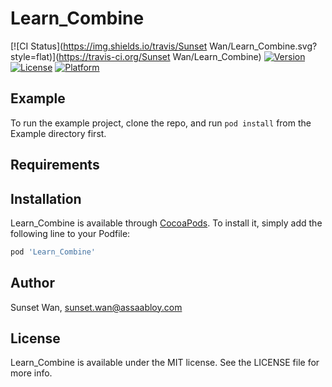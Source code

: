 # Learn_Combine

[![CI Status](https://img.shields.io/travis/Sunset Wan/Learn_Combine.svg?style=flat)](https://travis-ci.org/Sunset Wan/Learn_Combine)
[![Version](https://img.shields.io/cocoapods/v/Learn_Combine.svg?style=flat)](https://cocoapods.org/pods/Learn_Combine)
[![License](https://img.shields.io/cocoapods/l/Learn_Combine.svg?style=flat)](https://cocoapods.org/pods/Learn_Combine)
[![Platform](https://img.shields.io/cocoapods/p/Learn_Combine.svg?style=flat)](https://cocoapods.org/pods/Learn_Combine)

## Example

To run the example project, clone the repo, and run `pod install` from the Example directory first.

## Requirements

## Installation

Learn_Combine is available through [CocoaPods](https://cocoapods.org). To install
it, simply add the following line to your Podfile:

```ruby
pod 'Learn_Combine'
```

## Author

Sunset Wan, sunset.wan@assaabloy.com

## License

Learn_Combine is available under the MIT license. See the LICENSE file for more info.
